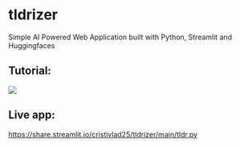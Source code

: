 # tldrizer
Simple AI Powered Web Application built with Python, Streamlit and Huggingfaces
## Tutorial: 
[![](https://res.cloudinary.com/marcomontalbano/image/upload/v1618489045/video_to_markdown/images/youtube--Yo8b6CUXZ8U-c05b58ac6eb4c4700831b2b3070cd403.jpg)](https://www.youtube.com/watch?v=Yo8b6CUXZ8U "")
## Live app:
https://share.streamlit.io/cristivlad25/tldrizer/main/tldr.py

